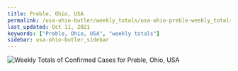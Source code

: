 ```yaml
---
title: Preble, Ohio, USA
permalink: /usa-ohio-butler/weekly_totals/usa-ohio-preble-weekly_totals.html
last_updated: Oct 11, 2021
keywords: ["Preble, Ohio, USA", "weekly totals"]
sidebar: usa-ohio-butler_sidebar
---
```


![Weekly Totals of Confirmed Cases for Preble, Ohio, USA](/covid_tracker/images/graphs/usa-ohio-preble-weekly_totals_graph.png)
